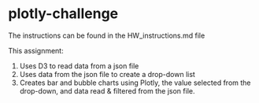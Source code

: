 # plotly-challenge

The instructions can be found in the HW_instructions.md file

This assignment:
1. Uses D3 to read data from a json file
2. Uses data from the json file to create a drop-down list
3. Creates bar and bubble charts using Plotly, the value selected from the drop-down, and data read & filtered from the json file.
